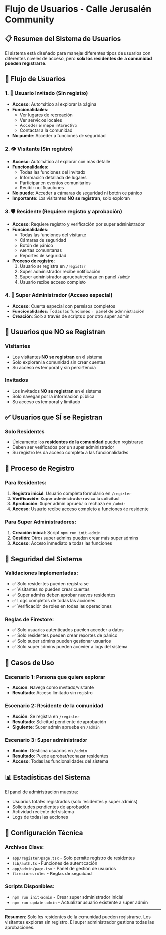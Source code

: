 # Flujo de Usuarios - Calle Jerusalén Community

## 📋 Resumen del Sistema de Usuarios

El sistema está diseñado para manejar diferentes tipos de usuarios con diferentes niveles de acceso, pero **solo los residentes de la comunidad pueden registrarse**.

## 🔄 Flujo de Usuarios

### 1. 👤 **Usuario Invitado** (Sin registro)
- **Acceso**: Automático al explorar la página
- **Funcionalidades**: 
  - Ver lugares de recreación
  - Ver servicios locales
  - Acceder al mapa interactivo
  - Contactar a la comunidad
- **No puede**: Acceder a funciones de seguridad

### 2. 👁️ **Visitante** (Sin registro)
- **Acceso**: Automático al explorar con más detalle
- **Funcionalidades**:
  - Todas las funciones del invitado
  - Información detallada de lugares
  - Participar en eventos comunitarios
  - Recibir notificaciones
- **No puede**: Acceder a cámaras de seguridad ni botón de pánico
- **Importante**: Los visitantes **NO se registran**, solo exploran

### 3. 🛡️ **Residente** (Requiere registro y aprobación)
- **Acceso**: Requiere registro y verificación por super administrador
- **Funcionalidades**:
  - Todas las funciones del visitante
  - Cámaras de seguridad
  - Botón de pánico
  - Alertas comunitarias
  - Reportes de seguridad
- **Proceso de registro**:
  1. Usuario se registra en `/register`
  2. Super administrador recibe notificación
  3. Super administrador aprueba/rechaza en panel `/admin`
  4. Usuario recibe acceso completo

### 4. 👑 **Super Administrador** (Acceso especial)
- **Acceso**: Cuenta especial con permisos completos
- **Funcionalidades**: Todas las funciones + panel de administración
- **Creación**: Solo a través de scripts o por otro super admin

## 🚫 **Usuarios que NO se Registran**

### Visitantes
- Los visitantes **NO se registran** en el sistema
- Solo exploran la comunidad sin crear cuentas
- Su acceso es temporal y sin persistencia

### Invitados
- Los invitados **NO se registran** en el sistema
- Solo navegan por la información pública
- Su acceso es temporal y limitado

## ✅ **Usuarios que SÍ se Registran**

### Solo Residentes
- Únicamente los **residentes de la comunidad** pueden registrarse
- Deben ser verificados por un super administrador
- Su registro les da acceso completo a las funcionalidades

## 📝 **Proceso de Registro**

### Para Residentes:
1. **Registro inicial**: Usuario completa formulario en `/register`
2. **Verificación**: Super administrador revisa la solicitud
3. **Aprobación**: Super admin aprueba o rechaza en `/admin`
4. **Acceso**: Usuario recibe acceso completo a funciones de residente

### Para Super Administradores:
1. **Creación inicial**: Script `npm run init-admin`
2. **Gestión**: Otros super admins pueden crear más super admins
3. **Acceso**: Acceso inmediato a todas las funciones

## 🔐 **Seguridad del Sistema**

### Validaciones Implementadas:
- ✅ Solo residentes pueden registrarse
- ✅ Visitantes no pueden crear cuentas
- ✅ Super admins deben aprobar nuevos residentes
- ✅ Logs completos de todas las acciones
- ✅ Verificación de roles en todas las operaciones

### Reglas de Firestore:
- ✅ Solo usuarios autenticados pueden acceder a datos
- ✅ Solo residentes pueden crear reportes de pánico
- ✅ Solo super admins pueden gestionar usuarios
- ✅ Solo super admins pueden acceder a logs del sistema

## 🎯 **Casos de Uso**

### Escenario 1: Persona que quiere explorar
- **Acción**: Navega como invitado/visitante
- **Resultado**: Acceso limitado sin registro

### Escenario 2: Residente de la comunidad
- **Acción**: Se registra en `/register`
- **Resultado**: Solicitud pendiente de aprobación
- **Siguiente**: Super admin aprueba en `/admin`

### Escenario 3: Super administrador
- **Acción**: Gestiona usuarios en `/admin`
- **Resultado**: Puede aprobar/rechazar residentes
- **Acceso**: Todas las funcionalidades del sistema

## 📊 **Estadísticas del Sistema**

El panel de administración muestra:
- Usuarios totales registrados (solo residentes y super admins)
- Solicitudes pendientes de aprobación
- Actividad reciente del sistema
- Logs de todas las acciones

## 🔧 **Configuración Técnica**

### Archivos Clave:
- `app/register/page.tsx` - Solo permite registro de residentes
- `lib/auth.ts` - Funciones de autenticación
- `app/admin/page.tsx` - Panel de gestión de usuarios
- `firestore.rules` - Reglas de seguridad

### Scripts Disponibles:
- `npm run init-admin` - Crear super administrador inicial
- `npm run update-admin` - Actualizar usuario existente a super admin

---

**Resumen**: Solo los residentes de la comunidad pueden registrarse. Los visitantes exploran sin registro. El super administrador gestiona todas las aprobaciones.

